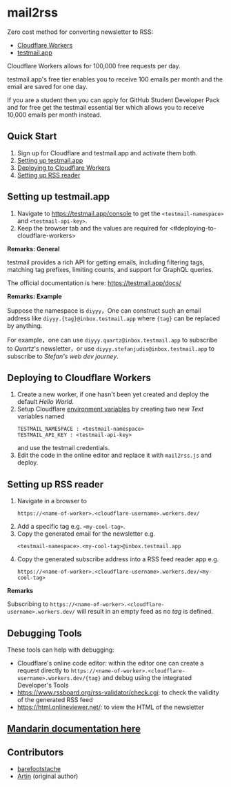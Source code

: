 # mail2rss

Zero cost method for converting newsletter to RSS:

- [Cloudflare Workers](https://workers.cloudflare.com/) 
- [testmail.app](https://testmail.app/)

Cloudflare Workers allows for 100,000 free requests per day.  

testmail.app's free tier enables you to receive 100 emails per month and the email are saved for one day.

If you are a student then you can apply for GitHub Student Developer Pack and for free get the testmail essential tier which allows you to receive 10,000 emails per month instead.

## Quick Start

1. Sign up for Cloudflare and testmail.app and activate them both.
2. [Setting up testmail.app](#setting-up-testmailapp)
3. [Deploying to Cloudflare Workers](#deploying-to-cloudflare-workers)
4. [Setting up RSS reader](#setting-up-rss-reader)

## Setting up testmail.app

1. Navigate to <https://testmail.app/console> to get the `<testmail-namespace>` and `<testmail-api-key>`.
2. Keep the browser tab and the values are required for <#deploying-to-cloudflare-workers>

**Remarks: General**

testmail provides a rich API for getting emails, including filtering tags, matching tag prefixes, limiting counts, and support for GraphQL queries.

The official documentation is here: <https://testmail.app/docs/>

**Remarks: Example**

Suppose the namespace is `diyyy`，One can construct such an email address like `diyyy.{tag}@inbox.testmail.app` where `{tag}` can be replaced by anything.

For example，one can use `diyyy.quartz@inbox.testmail.app` to subscribe to _Quartz_'s newsletter，or use `diyyy.stefanjudis@inbox.testmail.app` to subscribe to _Stefan's web dev journey_.

## Deploying to Cloudflare Workers

1. Create a new worker, if one hasn't been yet created and deploy the default _Hello World_.
2. Setup Cloudflare [environment variables](https://developers.cloudflare.com/workers/platform/environment-variables/#environment-variables-via-the-dashboard) by creating two new _Text_ variables named
    ```
    TESTMAIL_NAMESPACE : <testmail-namespace>
    TESTMAIL_API_KEY : <testmail-api-key>
    ```
    and use the testmail credentials.
3. Edit the code in the online editor and replace it with `mail2rss.js` and deploy.

## Setting up RSS reader

1. Navigate in a browser to 
    ```
    https://<name-of-worker>.<cloudflare-username>.workers.dev/
    ```
2. Add a specific tag e.g. `<my-cool-tag>`.
3. Copy the generated email for the newsletter e.g. 
    ```
    <testmail-namespace>.<my-cool-tag>@inbox.testmail.app
    ```
4. Copy the generated subscribe address into a RSS feed reader app e.g. 
    ```
    https://<name-of-worker>.<cloudflare-username>.workers.dev/<my-cool-tag>
    ```

**Remarks**

Subscribing to `https://<name-of-worker>.<cloudflare-username>.workers.dev/` will result in an empty feed as no _tag_ is defined.

## Debugging Tools

These tools can help with debugging:

- Cloudflare's online code editor: within the editor one can create a request directly to `https://<name-of-worker>.<cloudflare-username>.workers.dev/{tag}` and debug using the integrated Developer's Tools
- <https://www.rssboard.org/rss-validator/check.cgi>: to check the validity of the generated RSS feed
- <https://html.onlineviewer.net/>: to view the HTML of the newsletter

## [Mandarin documentation here](README_ZN.md)

## Contributors

- [barefootstache](https://github.com/barefootstache)
- [Artin](https://github.com/bytemain) (original author)
